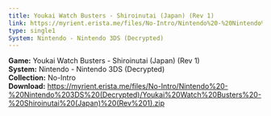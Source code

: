 ```yaml
---
title: Youkai Watch Busters - Shiroinutai (Japan) (Rev 1)
link: https://myrient.erista.me/files/No-Intro/Nintendo%20-%20Nintendo%203DS%20(Decrypted)/Youkai%20Watch%20Busters%20-%20Shiroinutai%20(Japan)%20(Rev%201).zip
type: single1
System: Nintendo - Nintendo 3DS (Decrypted)
---
```

<b>Game:</b> Youkai Watch Busters - Shiroinutai (Japan) (Rev 1)<br>
<b>System:</b> Nintendo - Nintendo 3DS (Decrypted)<br>
<b>Collection:</b> No-Intro<br>
<b>Download:</b> https://myrient.erista.me/files/No-Intro/Nintendo%20-%20Nintendo%203DS%20(Decrypted)/Youkai%20Watch%20Busters%20-%20Shiroinutai%20(Japan)%20(Rev%201).zip